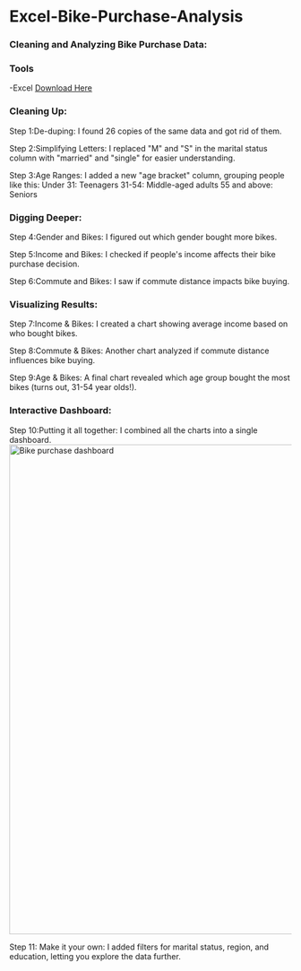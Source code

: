 # Excel-Bike-Purchase-Analysis
### Cleaning and Analyzing Bike Purchase Data:
### Tools
-Excel
[Download Here](https://www.microsoft.com/en-us/microsoft-365/excel)
### Cleaning Up:

Step 1:De-duping: I found 26 copies of the same data and got rid of them.

Step 2:Simplifying Letters: I replaced "M" and "S" in the marital status column with "married" and "single" for easier understanding.

Step 3:Age Ranges: I added a new "age bracket" column, grouping people like this:
Under 31: Teenagers
31-54: Middle-aged adults
55 and above: Seniors
### Digging Deeper:

Step 4:Gender and Bikes: I figured out which gender bought more bikes.

Step 5:Income and Bikes: I checked if people's income affects their bike purchase decision.

Step 6:Commute and Bikes: I saw if commute distance impacts bike buying.
### Visualizing Results:


Step 7:Income & Bikes: I created a chart showing average income based on who bought bikes.

Step 8:Commute & Bikes: Another chart analyzed if commute distance influences bike buying.

Step 9:Age & Bikes: A final chart revealed which age group bought the most bikes (turns out, 31-54 year olds!).
### Interactive Dashboard:

Step 10:Putting it all together: I combined all the charts into a single dashboard.
<img width="874" alt="Bike purchase dashboard" src="https://github.com/Patience-Yayok/Excel-Bike-Purchase-Analysis/assets/158599025/b37b4be9-00c7-4b16-9730-bab81415bf1c">

Step 11: Make it your own: I added filters for marital status, region, and education, letting you explore the data further.
